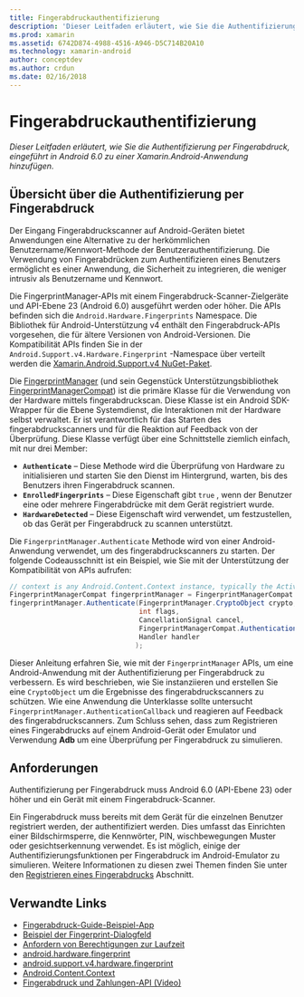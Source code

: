 ```yaml
---
title: Fingerabdruckauthentifizierung
description: 'Dieser Leitfaden erläutert, wie Sie die Authentifizierung per Fingerabdruck, eingeführt in Android 6.0 zu einer Xamarin.Android-Anwendung hinzufügen.'
ms.prod: xamarin
ms.assetid: 6742D874-4988-4516-A946-D5C714B20A10
ms.technology: xamarin-android
author: conceptdev
ms.author: crdun
ms.date: 02/16/2018
---
```


# <a name="fingerprint-authentication"></a>Fingerabdruckauthentifizierung

_Dieser Leitfaden erläutert, wie Sie die Authentifizierung per Fingerabdruck, eingeführt in Android 6.0 zu einer Xamarin.Android-Anwendung hinzufügen._


## <a name="fingerprint-authentication-overview"></a>Übersicht über die Authentifizierung per Fingerabdruck

Der Eingang Fingerabdruckscanner auf Android-Geräten bietet Anwendungen eine Alternative zu der herkömmlichen Benutzername/Kennwort-Methode der Benutzerauthentifizierung. Die Verwendung von Fingerabdrücken zum Authentifizieren eines Benutzers ermöglicht es einer Anwendung, die Sicherheit zu integrieren, die weniger intrusiv als Benutzername und Kennwort.

Die FingerprintManager-APIs mit einem Fingerabdruck-Scanner-Zielgeräte und API-Ebene 23 (Android 6.0) ausgeführt werden oder höher. Die APIs befinden sich die `Android.Hardware.Fingerprints` Namespace. Die Bibliothek für Android-Unterstützung v4 enthält den Fingerabdruck-APIs vorgesehen, die für ältere Versionen von Android-Versionen. Die Kompatibilität APIs finden Sie in der `Android.Support.v4.Hardware.Fingerprint` -Namespace über verteilt werden die [Xamarin.Android.Support.v4 NuGet-Paket](https://www.nuget.org/packages/Xamarin.Android.Support.v4/).

Die [FingerprintManager](https://developer.android.com/reference/android/hardware/fingerprint/FingerprintManager.html) (und sein Gegenstück Unterstützungsbibliothek [FingerprintManagerCompat](https://developer.android.com/reference/android/support/v4/hardware/fingerprint/FingerprintManagerCompat.html)) ist die primäre Klasse für die Verwendung von der Hardware mittels fingerabdruckscan. Diese Klasse ist ein Android SDK-Wrapper für die Ebene Systemdienst, die Interaktionen mit der Hardware selbst verwaltet. Er ist verantwortlich für das Starten des fingerabdruckscanners und für die Reaktion auf Feedback von der Überprüfung. Diese Klasse verfügt über eine Schnittstelle ziemlich einfach, mit nur drei Member:

* **`Authenticate`** &ndash; Diese Methode wird die Überprüfung von Hardware zu initialisieren und starten Sie den Dienst im Hintergrund, warten, bis des Benutzers ihren Fingerabdruck scannen.
* **`EnrolledFingerprints`** &ndash; Diese Eigenschaft gibt `true` , wenn der Benutzer eine oder mehrere Fingerabdrücke mit dem Gerät registriert wurde.
* **`HardwareDetected`** &ndash; Diese Eigenschaft wird verwendet, um festzustellen, ob das Gerät per Fingerabdruck zu scannen unterstützt.

Die `FingerprintManager.Authenticate` Methode wird von einer Android-Anwendung verwendet, um des fingerabdruckscanners zu starten. Der folgende Codeausschnitt ist ein Beispiel, wie Sie mit der Unterstützung der Kompatibilität von APIs aufrufen:

```csharp
// context is any Android.Content.Context instance, typically the Activity 
FingerprintManagerCompat fingerprintManager = FingerprintManagerCompat.From(context);
fingerprintManager.Authenticate(FingerprintManager.CryptoObject crypto,
                                int flags,
                                CancellationSignal cancel,
                                FingerprintManagerCompat.AuthenticationCallback callback,
                                Handler handler
                               );
```

Dieser Anleitung erfahren Sie, wie mit der `FingerprintManager` APIs, um eine Android-Anwendung mit der Authentifizierung per Fingerabdruck zu verbessern. Es wird beschrieben, wie Sie instanziieren und erstellen Sie eine `CryptoObject` um die Ergebnisse des fingerabdruckscanners zu schützen. Wie eine Anwendung die Unterklasse sollte untersucht `FingerprintManager.AuthenticationCallback` und reagieren auf Feedback des fingerabdruckscanners. Zum Schluss sehen, dass zum Registrieren eines Fingerabdrucks auf einem Android-Gerät oder Emulator und Verwendung **Adb** um eine Überprüfung per Fingerabdruck zu simulieren.

## <a name="requirements"></a>Anforderungen

Authentifizierung per Fingerabdruck muss Android 6.0 (API-Ebene 23) oder höher und ein Gerät mit einem Fingerabdruck-Scanner. 

Ein Fingerabdruck muss bereits mit dem Gerät für die einzelnen Benutzer registriert werden, der authentifiziert werden. Dies umfasst das Einrichten einer Bildschirmsperre, die Kennwörter, PIN, wischbewegungen Muster oder gesichtserkennung verwendet. Es ist möglich, einige der Authentifizierungsfunktionen per Fingerabdruck im Android-Emulator zu simulieren.  Weitere Informationen zu diesen zwei Themen finden Sie unter den [Registrieren eines Fingerabdrucks](enrolling-fingerprint.md) Abschnitt. 






## <a name="related-links"></a>Verwandte Links

- [Fingerabdruck-Guide-Beispiel-App](https://developer.xamarin.com/samples/monodroid/FingerprintGuide/)
- [Beispiel der Fingerprint-Dialogfeld](https://developer.xamarin.com/samples/monodroid/android-m/FingerprintDialog/)
- [Anfordern von Berechtigungen zur Laufzeit](https://developer.android.com/training/permissions/requesting.html)
- [android.hardware.fingerprint](https://developer.android.com/reference/android/hardware/fingerprint/package-summary.html)
- [android.support.v4.hardware.fingerprint](https://developer.android.com/reference/android/support/v4/hardware/fingerprint/package-summary.html)
- [Android.Content.Context](https://developer.xamarin.com/api/type/Android.Content.Context/)
- [Fingerabdruck und Zahlungen-API (Video)](https://youtu.be/VOn7VrTRlA4)
